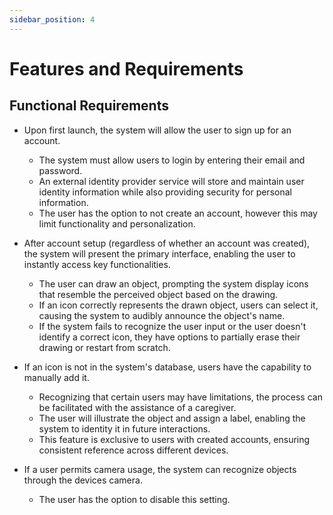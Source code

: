 ```yaml
---
sidebar_position: 4
---
```


# Features and Requirements

  

## Functional Requirements

- Upon first launch, the system will allow the user to sign up for an account.
	- The system must allow users to login by entering their email and password.
	- An external identity provider service will store and maintain user identity information while also providing security for personal information.
	- The user has the option to not create an account, however this may limit functionality and personalization.

- After account setup (regardless of whether an account was created), the system will present the primary interface, enabling the user to instantly access key functionalities.
	- The user can draw an object, prompting the system display icons that resemble the perceived object based on the drawing.
	- If an icon correctly represents the drawn object, users can select it, causing the system to audibly announce the object's name.
	- If the system fails to recognize the user input or the user doesn't identify a correct icon, they have options to partially erase their drawing or restart from scratch.

- If an icon is not in the system's database, users have the capability to manually add it.
	- Recognizing that certain users may have limitations, the process can be facilitated with the assistance of a caregiver. 
	- The user will illustrate the object and assign a label, enabling the system to identity it in future interactions.
	- This feature is exclusive to users with created accounts, ensuring consistent reference across different devices. 

- If a user permits camera usage, the system can recognize objects through the devices camera.
	- The user has the option to disable this setting.